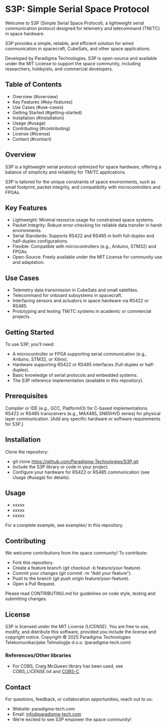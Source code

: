 S3P: Simple Serial Space Protocol
=================================

Welcome to S3P (Simple Serial Space Protocol), a lightweight serial
communication protocol designed for telemetry and telecommand (TM/TC) in
space hardware.

S3P provides a simple, reliable, and efficient solution for wired
communication in spacecraft, CubeSats, and other space applications.

Developed by Paradigma Technologies, S3P is open-source and available
under the MIT License to support the space community, including
researchers, hobbyists, and commercial developers.


Table of Contents
-----------------

- Overview (#overview)
- Key Features (#key-features)
- Use Cases (#use-cases)
- Getting Started (#getting-started)
- Installation (#installation)
- Usage (#usage)
- Contributing (#contributing)
- License (#license)
- Contact (#contact)


Overview
--------

S3P is a lightweight serial protocol optimized for space hardware,
offering a balance of simplicity and reliability for TM/TC applications.

S3P is tailored for the unique constraints of space environments, such
as small footprint, packet integrity, and compatibility with
microcontrollers and FPGAs.


Key Features
------------

- Lightweight: Minimal resource usage for constrained space systems.
- Packet Integrity: Robust error-checking for reliable data transfer in
    harsh environments.
- Serial Standards: Supports RS422 and RS485 in both full-duplex and
    half-duplex configurations.
- Flexible: Compatible with microcontrollers (e.g., Arduino, STM32) and FPGAs.
- Open-Source: Freely available under the MIT License for community use
    and adaptation.


Use Cases
---------

- Telemetry data transmission in CubeSats and small satellites.
- Telecommand for onboard subsystems in spacecraft.
- Interfacing sensors and actuators in space hardware via RS422 or RS485.
- Prototyping and testing TM/TC systems in academic or commercial projects.


Getting Started
---------------

To use S3P, you’ll need:
- A microcontroller or FPGA supporting serial communication (e.g., Arduino, STM32, or Xilinx).
- Hardware supporting RS422 or RS485 interfaces (full-duplex or half-duplex).
- Basic knowledge of serial protocols and embedded systems.
- The S3P reference implementation (available in this repository).


Prerequisites
-------------

Compiler or IDE (e.g., GCC, PlatformIO) for C-based implementations.
RS422 or RS485 transceivers (e.g., MAX485, SN65HVD series) for physical layer communication.
[Add any specific hardware or software requirements for S3P.]


Installation
------------

Clone the repository:
- git clone https://github.com/Paradigma-Technologies/S3P.git
- Include the S3P library or code in your project.
- Configure your hardware for RS422 or RS485 communication (see Usage
    (#usage) for details).


Usage
-----

- xxxxx
- xxxxx
- xxxxx

For a complete example, see examples/ in this repository.


Contributing
------------

We welcome contributions from the space community! To contribute:
- Fork this repository.
- Create a feature branch (git checkout -b feature/your-feature).
- Commit your changes (git commit -m "Add your feature").
- Push to the branch (git push origin feature/your-feature).
- Open a Pull Request.

Please read CONTRIBUTING.md for guidelines on code style, testing and
submitting changes.


License
-------

S3P is licensed under the MIT License (LICENSE). You are free to use,
modify, and distribute this software, provided you include the license
and copyright notice.
Copyright © 2025 Paradigma Technologies Telekomunikacijske Tehnologije
d.o.o. (paradigma-tech.com) 

### References/Other libraries

- For COBS, Craig McQueen library has been used, see COBS_LICENSE.txt
  and [COBS-C](https://github.com/cmcqueen/cobs-c)


Contact
-------

For questions, feedback, or collaboration opportunities, reach out to us:

- Website: paradigma-tech.com
- Email: info@paradigma-tech.com
- We’re excited to see S3P empower the space community!



